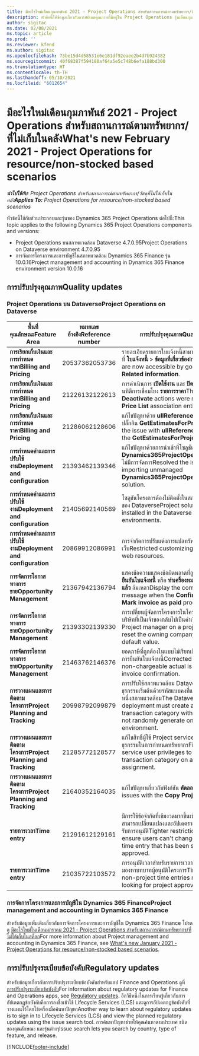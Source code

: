 ```yaml
---
title: มีอะไรใหม่เดือนกุมภาพันธ์ 2021 - Project Operations สำหรับสถานการณ์ตามทรัพยากร/ที่ไม่เก็บในคลัง
description: หัวข้อนี้ให้ข้อมูลเกี่ยวกับการอัปเดตคุณภาพที่มีอยู่ใน Project Operations รุ่นเดือนกุมภาพันธ์ 2021 สำหรับภาพรวมการปรับใช้งานสถานการณ์ตามทรัพยากร/ที่ไม่ได้เก็บในสต็อก
author: sigitac
ms.date: 02/08/2021
ms.topic: article
ms.prod: ''
ms.reviewer: kfend
ms.author: sigitac
ms.openlocfilehash: 73be15d4d58531e6e181df92eaee2b4d7b924382
ms.sourcegitcommit: 40f68387f594180af64a5e5c748b6efa188bd300
ms.translationtype: HT
ms.contentlocale: th-TH
ms.lasthandoff: 05/10/2021
ms.locfileid: "6012654"
---
```

# <a name="whats-new-february-2021---project-operations-for-resourcenon-stocked-based-scenarios"></a><span data-ttu-id="912a1-103">มีอะไรใหม่เดือนกุมภาพันธ์ 2021 - Project Operations สำหรับสถานการณ์ตามทรัพยากร/ที่ไม่เก็บในคลัง</span><span class="sxs-lookup"><span data-stu-id="912a1-103">What's new February 2021 - Project Operations for resource/non-stocked based scenarios</span></span>

<span data-ttu-id="912a1-104">_**นำไปใช้กับ:** Project Operations สำหรับสถานการณ์ตามทรัพยากร/วัสดุที่ไม่ได้เก็บในคลัง_</span><span class="sxs-lookup"><span data-stu-id="912a1-104">_**Applies To:** Project Operations for resource/non-stocked based scenarios_</span></span>

<span data-ttu-id="912a1-105">หัวข้อนี้ใช้กับส่วนประกอบและรุ่นของ Dynamics 365 Project Operations ต่อไปนี้:</span><span class="sxs-lookup"><span data-stu-id="912a1-105">This topic applies to the following Dynamics 365 Project Operations components and versions:</span></span>

- <span data-ttu-id="912a1-106">Project Operations บนสภาพแวดล้อม Dataverse 4.7.0.95</span><span class="sxs-lookup"><span data-stu-id="912a1-106">Project Operations on Dataverse environment 4.7.0.95</span></span>
- <span data-ttu-id="912a1-107">การจัดการโครงการและการบัญชีในสภาพแวดล้อม Dynamics 365 Finance รุ่น 10.0.16</span><span class="sxs-lookup"><span data-stu-id="912a1-107">Project management and accounting in Dynamics 365 Finance environment version 10.0.16</span></span> 

## <a name="quality-updates"></a><span data-ttu-id="912a1-108">การปรับปรุงคุณภาพ</span><span class="sxs-lookup"><span data-stu-id="912a1-108">Quality updates</span></span>

### <a name="project-operations-on-dataverse"></a><span data-ttu-id="912a1-109">Project Operations บน Dataverse</span><span class="sxs-lookup"><span data-stu-id="912a1-109">Project Operations on Dataverse</span></span>

| <span data-ttu-id="912a1-110">**พื้นที่คุณลักษณะ**</span><span class="sxs-lookup"><span data-stu-id="912a1-110">**Feature Area**</span></span> | <span data-ttu-id="912a1-111">**หมายเลขอ้างอิง**</span><span class="sxs-lookup"><span data-stu-id="912a1-111">**Reference number**</span></span> | <span data-ttu-id="912a1-112">**การปรับปรุงคุณภาพ**</span><span class="sxs-lookup"><span data-stu-id="912a1-112">**Quality update**</span></span> |
| --- | --- | --- |
| <span data-ttu-id="912a1-113">**การเรียกเก็บเงินและการกำหนดราคา**</span><span class="sxs-lookup"><span data-stu-id="912a1-113">**Billing and Pricing**</span></span> | <span data-ttu-id="912a1-114">2053736</span><span class="sxs-lookup"><span data-stu-id="912a1-114">2053736</span></span> | <span data-ttu-id="912a1-115">รายละเอียดรายการใบแจ้งหนี้สามารถเข้าถึงได้แล้วโดยไปที่ **ใบแจ้งหนี้** > **ข้อมูลที่เกี่ยวข้อง**</span><span class="sxs-lookup"><span data-stu-id="912a1-115">Invoice line details are now accessible by going to **Invoice** > **Related information**.</span></span> |
| <span data-ttu-id="912a1-116">**การเรียกเก็บเงินและการกำหนดราคา**</span><span class="sxs-lookup"><span data-stu-id="912a1-116">**Billing and Pricing**</span></span> | <span data-ttu-id="912a1-117">2122613</span><span class="sxs-lookup"><span data-stu-id="912a1-117">2122613</span></span> | <span data-ttu-id="912a1-118">การดำเนินการ **เปิดใช้งาน** และ **ปิดใช้งาน** ถูกลบออกจากเอนทิตีการเชื่อมโยง **รายการราคา**</span><span class="sxs-lookup"><span data-stu-id="912a1-118">The **Activate** and **Deactivate** actions were removed from the **Price List** association entities.</span></span> |
| <span data-ttu-id="912a1-119">**การเรียกเก็บเงินและการกำหนดราคา**</span><span class="sxs-lookup"><span data-stu-id="912a1-119">**Billing and Pricing**</span></span> | <span data-ttu-id="912a1-120">2128606</span><span class="sxs-lookup"><span data-stu-id="912a1-120">2128606</span></span> | <span data-ttu-id="912a1-121">แก้ไขปัญหาด้วย **ullReferenceException** ในปลั๊กอิน **GetEstimatesForProject**</span><span class="sxs-lookup"><span data-stu-id="912a1-121">Resolved the issue with **ullReferenceException** in the **GetEstimatesForProject** plug-in.</span></span> |
| <span data-ttu-id="912a1-122">**การกำหนดค่าและการปรับใช้งาน**</span><span class="sxs-lookup"><span data-stu-id="912a1-122">**Deployment and configuration**</span></span> | <span data-ttu-id="912a1-123">2139346</span><span class="sxs-lookup"><span data-stu-id="912a1-123">2139346</span></span> | <span data-ttu-id="912a1-124">แก้ไขปัญหาด้วยการนำเข้าที่โซลูชัน **Dynamics365ProjectOperationsDualWrite** ไม่มีการจัดการ</span><span class="sxs-lookup"><span data-stu-id="912a1-124">Resolved the issue with importing unmanaged **Dynamics365ProjectOperationsDualWrite** solution.</span></span> |
| <span data-ttu-id="912a1-125">**การกำหนดค่าและการปรับใช้งาน**</span><span class="sxs-lookup"><span data-stu-id="912a1-125">**Deployment and configuration**</span></span> | <span data-ttu-id="912a1-126">2140569</span><span class="sxs-lookup"><span data-stu-id="912a1-126">2140569</span></span> | <span data-ttu-id="912a1-127">โซลูชันโครงการต้องไม่ติดตั้งในสภาพแวดล้อม Teams ของ Dataverse</span><span class="sxs-lookup"><span data-stu-id="912a1-127">Project solution must not be installed in the Dataverse Teams environments.</span></span> |
| <span data-ttu-id="912a1-128">**การกำหนดค่าและการปรับใช้งาน**</span><span class="sxs-lookup"><span data-stu-id="912a1-128">**Deployment and configuration**</span></span> | <span data-ttu-id="912a1-129">2086991</span><span class="sxs-lookup"><span data-stu-id="912a1-129">2086991</span></span> | <span data-ttu-id="912a1-130">การจำกัดการปรับแต่งการแปลทรัพยากรบนเว็บ</span><span class="sxs-lookup"><span data-stu-id="912a1-130">Restricted customizing localization of web resources.</span></span> |
| <span data-ttu-id="912a1-131">**การจัดการโอกาสทางการขาย**</span><span class="sxs-lookup"><span data-stu-id="912a1-131">**Opportunity Management**</span></span> | <span data-ttu-id="912a1-132">2136794</span><span class="sxs-lookup"><span data-stu-id="912a1-132">2136794</span></span> | <span data-ttu-id="912a1-133">แสดงข้อความแสดงข้อผิดพลาดที่ถูกต้องเมื่อกระบวนการ **ยืนยันใบแจ้งหนี้** หรือ **ทำเครื่องหมายใบแจ้งหนี้ว่าชำระแล้ว** ล้มเหลว</span><span class="sxs-lookup"><span data-stu-id="912a1-133">Display the correct error message when the **Confirm invoice** or **Mark invoice as paid** processes fail.</span></span> |
| <span data-ttu-id="912a1-134">**การจัดการโอกาสทางการขาย**</span><span class="sxs-lookup"><span data-stu-id="912a1-134">**Opportunity Management**</span></span> | <span data-ttu-id="912a1-135">2139330</span><span class="sxs-lookup"><span data-stu-id="912a1-135">2139330</span></span> | <span data-ttu-id="912a1-136">การเปลี่ยนผู้จัดการโครงการในโครงการจะต้องไม่รีเซ็ตบริษัทที่เป็นเจ้าของกลับไปเป็นค่าเริ่มต้น</span><span class="sxs-lookup"><span data-stu-id="912a1-136">Changing the Project manager on a project must not reset the owning company back to the default value.</span></span> |
| <span data-ttu-id="912a1-137">**การจัดการโอกาสทางการขาย**</span><span class="sxs-lookup"><span data-stu-id="912a1-137">**Opportunity Management**</span></span> | <span data-ttu-id="912a1-138">2146376</span><span class="sxs-lookup"><span data-stu-id="912a1-138">2146376</span></span> | <span data-ttu-id="912a1-139">ยอดภาษีที่ถูกต้องในแบบไม่เรียกเก็บจริงถูกสร้างขึ้นจากการยืนยันใบแจ้งหนี้</span><span class="sxs-lookup"><span data-stu-id="912a1-139">Corrected tax amount in a non-chargeable actual is created from invoice confirmation.</span></span> |
| <span data-ttu-id="912a1-140">**การวางแผนและการติดตามโครงการ**</span><span class="sxs-lookup"><span data-stu-id="912a1-140">**Project Planning and Tracking**</span></span> | <span data-ttu-id="912a1-141">2099879</span><span class="sxs-lookup"><span data-stu-id="912a1-141">2099879</span></span> | <span data-ttu-id="912a1-142">การปรับใช้สภาพแวดล้อม Dataverse ต้องสร้างประเภทธุรกรรมเริ่มต้นด้วยรหัสแบบคงที่และไม่สร้างแบบสุ่มต่อหนึ่งสภาพแวดล้อม</span><span class="sxs-lookup"><span data-stu-id="912a1-142">The Dataverse environment deployment must create a default transaction category with a static ID and not randomly generate one per environment.</span></span> |
| <span data-ttu-id="912a1-143">**การวางแผนและการติดตามโครงการ**</span><span class="sxs-lookup"><span data-stu-id="912a1-143">**Project Planning and Tracking**</span></span> | <span data-ttu-id="912a1-144">2128577</span><span class="sxs-lookup"><span data-stu-id="912a1-144">2128577</span></span> | <span data-ttu-id="912a1-145">แก้ไขสิทธิ์ผู้ใช้ Project service เพื่ออัปเดตประเภทธุรกรรมในการกำหนดทรัพยากร</span><span class="sxs-lookup"><span data-stu-id="912a1-145">Fixed the Project service user privileges to update the transaction category on a resource assignment.</span></span> |
| <span data-ttu-id="912a1-146">**การวางแผนและการติดตามโครงการ**</span><span class="sxs-lookup"><span data-stu-id="912a1-146">**Project Planning and Tracking**</span></span> | <span data-ttu-id="912a1-147">2164035</span><span class="sxs-lookup"><span data-stu-id="912a1-147">2164035</span></span> | <span data-ttu-id="912a1-148">แก้ไขปัญหาเกี่ยวกับฟังก์ชัน **คัดลอกโครงการ**</span><span class="sxs-lookup"><span data-stu-id="912a1-148">Fixed issues with the **Copy Project** function.</span></span> |
| <span data-ttu-id="912a1-149">**รายการเวลา**</span><span class="sxs-lookup"><span data-stu-id="912a1-149">**Time entry**</span></span> | <span data-ttu-id="912a1-150">2129161</span><span class="sxs-lookup"><span data-stu-id="912a1-150">2129161</span></span> | <span data-ttu-id="912a1-151">มีการใช้ข้อจำกัดที่เข้มงวดมากขึ้นเพื่อให้แน่ใจว่าผู้ใช้ไม่สามารถเปลี่ยนแปลงและอัปเดตรายการเวลาที่ถูกส่งหรือได้รับการอนุมัติ</span><span class="sxs-lookup"><span data-stu-id="912a1-151">Tighter restrictions are applied to ensure users can't change and update a time entry that has been submitted or approved.</span></span> |
| <span data-ttu-id="912a1-152">**รายการเวลา**</span><span class="sxs-lookup"><span data-stu-id="912a1-152">**Time entry**</span></span> | <span data-ttu-id="912a1-153">2103572</span><span class="sxs-lookup"><span data-stu-id="912a1-153">2103572</span></span> | <span data-ttu-id="912a1-154">การอนุมัติเวลาสำหรับรายการเวลาที่ไม่ใช่โครงการต้องไม่มองหาบทบาทผู้อนุมัติโครงการ</span><span class="sxs-lookup"><span data-stu-id="912a1-154">Time approval for non-project time entries must not be looking for project approver role.</span></span> |

### <a name="project-management-and-accounting-in-dynamics-365-finance"></a><span data-ttu-id="912a1-155">การจัดการโครงการและการบัญชีใน Dynamics 365 Finance</span><span class="sxs-lookup"><span data-stu-id="912a1-155">Project management and accounting in Dynamics 365 Finance</span></span> 

<span data-ttu-id="912a1-156">สำหรับข้อมูลเพิ่มเติมเกี่ยวกับการจัดการโครงการและการบัญชีใน Dynamics 365 Finance โปรดดู [มีอะไรใหม่ในเดือนมกราคม 2021 - Project Operations สำหรับสถานการณ์ตามทรัพยากร/ที่ไม่ได้เก็บในสต็อก](whats-new-jan-2021-resource-based.md)</span><span class="sxs-lookup"><span data-stu-id="912a1-156">For more information about Project management and accounting in Dynamics 365 Finance, see [What's new January 2021 - Project Operations for resource/non-stocked based scenarios](whats-new-jan-2021-resource-based.md).</span></span>


## <a name="regulatory-updates"></a><span data-ttu-id="912a1-157">การปรับปรุงระเบียบข้อบังคับ</span><span class="sxs-lookup"><span data-stu-id="912a1-157">Regulatory updates</span></span>

<span data-ttu-id="912a1-158">สำหรับข้อมูลเกี่ยวกับการปรับปรุงระเบียบข้อบังคับสำหรับแอป Finance and Operations ดูที่ [การปรับปรุงระเบียบข้อบังคับ](/dynamics365/finance/localizations/regulatory-updates)</span><span class="sxs-lookup"><span data-stu-id="912a1-158">For information about regulatory updates for Finance and Operations apps, see [Regulatory updates](/dynamics365/finance/localizations/regulatory-updates).</span></span> <span data-ttu-id="912a1-159">อีกวิธีหนึ่งในการเรียนรู้เกี่ยวกับการอัปเดตกฎข้อบังคับคือการลงชื่อเข้าใช้ Lifecycle Services (LCS) และดูการอัปเดตกฎข้อบังคับที่วางแผนไว้โดยใช้เครื่องมือค้นหาปัญหา</span><span class="sxs-lookup"><span data-stu-id="912a1-159">Another way to learn about regulatory updates is to sign in to Lifecycle Services (LCS) and view the planned regulatory updates using the issue search tool.</span></span> <span data-ttu-id="912a1-160">การค้นหาปัญหาช่วยให้คุณค้นหาตามประเทศ ชนิดของคุณลักษณะ และรุ่นต่างๆ</span><span class="sxs-lookup"><span data-stu-id="912a1-160">Issue search lets you search by country, type of feature, and release.</span></span>


[!INCLUDE[footer-include](../includes/footer-banner.md)]